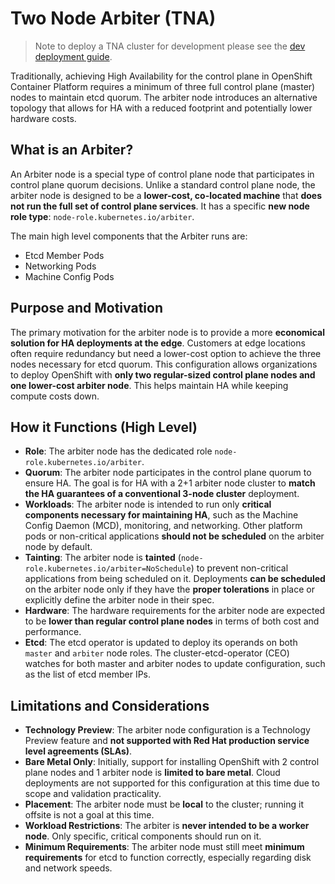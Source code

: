 # Two Node Arbiter (TNA)

> Note to deploy a TNA cluster for development please see the [dev deployment guide](../../deploy/tna-ipi-baremetalds-virt/README.md).

Traditionally, achieving High Availability for the control plane in OpenShift Container Platform requires a minimum of three full control plane (master) nodes to maintain etcd quorum. The arbiter node introduces an alternative topology that allows for HA with a reduced footprint and potentially lower hardware costs.

## What is an Arbiter?

An Arbiter node is a special type of control plane node that participates in control plane quorum decisions. Unlike a standard control plane node, the arbiter node is designed to be a **lower-cost, co-located machine** that **does not run the full set of control plane services**. It has a specific **new node role type**: `node-role.kubernetes.io/arbiter`.

The main high level components that the Arbiter runs are:

- Etcd Member Pods
- Networking Pods
- Machine Config Pods

## Purpose and Motivation

The primary motivation for the arbiter node is to provide a more **economical solution for HA deployments at the edge**. Customers at edge locations often require redundancy but need a lower-cost option to achieve the three nodes necessary for etcd quorum. This configuration allows organizations to deploy OpenShift with **only two regular-sized control plane nodes and one lower-cost arbiter node**. This helps maintain HA while keeping compute costs down.

## How it Functions (High Level)

- **Role**: The arbiter node has the dedicated role `node-role.kubernetes.io/arbiter`.
- **Quorum**: The arbiter node participates in the control plane quorum to ensure HA. The goal is for HA with a 2+1 arbiter node cluster to **match the HA guarantees of a conventional 3-node cluster** deployment.
- **Workloads**: The arbiter node is intended to run only **critical components necessary for maintaining HA**, such as the Machine Config Daemon (MCD), monitoring, and networking. Other platform pods or non-critical applications **should not be scheduled** on the arbiter node by default.
- **Tainting**: The arbiter node is **tainted** (`node-role.kubernetes.io/arbiter=NoSchedule`) to prevent non-critical applications from being scheduled on it. Deployments **can be scheduled** on the arbiter node only if they have the **proper tolerations** in place or explicitly define the arbiter node in their spec.
- **Hardware**: The hardware requirements for the arbiter node are expected to be **lower than regular control plane nodes** in terms of both cost and performance.
- **Etcd**: The etcd operator is updated to deploy its operands on both `master` and `arbiter` node roles. The cluster-etcd-operator (CEO) watches for both master and arbiter nodes to update configuration, such as the list of etcd member IPs.

## Limitations and Considerations

- **Technology Preview**: The arbiter node configuration is a Technology Preview feature and **not supported with Red Hat production service level agreements (SLAs)**.
- **Bare Metal Only**: Initially, support for installing OpenShift with 2 control plane nodes and 1 arbiter node is **limited to bare metal**. Cloud deployments are not supported for this configuration at this time due to scope and validation practicality.
- **Placement**: The arbiter node must be **local** to the cluster; running it offsite is not a goal at this time.
- **Workload Restrictions**: The arbiter is **never intended to be a worker node**. Only specific, critical components should run on it.
- **Minimum Requirements**: The arbiter node must still meet **minimum requirements** for etcd to function correctly, especially regarding disk and network speeds.
